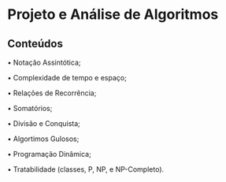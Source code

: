 # Projeto e Análise de Algoritmos

## Conteúdos

• Notação Assintótica;

• Complexidade de tempo e espaço;

• Relações de Recorrência;

• Somatórios;

• Divisão e Conquista;

• Algortimos Gulosos;

• Programação Dinâmica;

• Tratabilidade (classes, P, NP, e NP-Completo).